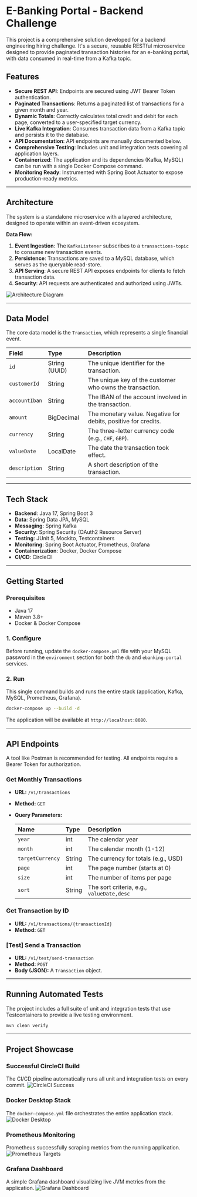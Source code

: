 # E-Banking Portal - Backend Challenge

This project is a comprehensive solution developed for a backend engineering hiring challenge. It's a secure, reusable RESTful microservice designed to provide paginated transaction histories for an e-banking portal, with data consumed in real-time from a Kafka topic.

## Features

-   **Secure REST API**: Endpoints are secured using JWT Bearer Token authentication.
-   **Paginated Transactions**: Returns a paginated list of transactions for a given month and year.
-   **Dynamic Totals**: Correctly calculates total credit and debit for each page, converted to a user-specified target currency.
-   **Live Kafka Integration**: Consumes transaction data from a Kafka topic and persists it to the database.
-   **API Documentation**: API endpoints are manually documented below.
-   **Comprehensive Testing**: Includes unit and integration tests covering all application layers.
-   **Containerized**: The application and its dependencies (Kafka, MySQL) can be run with a single Docker Compose command.
-   **Monitoring Ready**: Instrumented with Spring Boot Actuator to expose production-ready metrics.

---

## Architecture

The system is a standalone microservice with a layered architecture, designed to operate within an event-driven ecosystem.

**Data Flow:**
1.  **Event Ingestion**: The `KafkaListener` subscribes to a `transactions-topic` to consume new transaction events.
2.  **Persistence**: Transactions are saved to a MySQL database, which serves as the queryable read-store.
3.  **API Serving**: A secure REST API exposes endpoints for clients to fetch transaction data.
4.  **Security**: API requests are authenticated and authorized using JWTs.

![Architecture Diagram](images/architecture.png)

---

## Data Model
The core data model is the `Transaction`, which represents a single financial event.

| Field         | Type         | Description                                        |
| :------------ | :----------- | :------------------------------------------------- |
| `id`          | String (UUID)| The unique identifier for the transaction.         |
| `customerId`  | String       | The unique key of the customer who owns the transaction. |
| `accountIban` | String       | The IBAN of the account involved in the transaction. |
| `amount`      | BigDecimal   | The monetary value. Negative for debits, positive for credits. |
| `currency`    | String       | The three-letter currency code (e.g., `CHF`, `GBP`).   |
| `valueDate`   | LocalDate    | The date the transaction took effect.              |
| `description` | String       | A short description of the transaction.            |

---

## Tech Stack

-   **Backend**: Java 17, Spring Boot 3
-   **Data**: Spring Data JPA, MySQL
-   **Messaging**: Spring Kafka
-   **Security**: Spring Security (OAuth2 Resource Server)
-   **Testing**: JUnit 5, Mockito, Testcontainers
-   **Monitoring**: Spring Boot Actuator, Prometheus, Grafana
-   **Containerization**: Docker, Docker Compose
-   **CI/CD**: CircleCI

---

## Getting Started

### Prerequisites
-   Java 17
-   Maven 3.8+
-   Docker & Docker Compose

### 1. Configure
Before running, update the `docker-compose.yml` file with your MySQL password in the `environment` section for both the `db` and `ebanking-portal` services.

### 2. Run
This single command builds and runs the entire stack (application, Kafka, MySQL, Prometheus, Grafana).
```bash
docker-compose up --build -d
```
The application will be available at `http://localhost:8080`.

---

## API Endpoints
A tool like Postman is recommended for testing. All endpoints require a Bearer Token for authorization.

### Get Monthly Transactions
-   **URL:** `/v1/transactions`
-   **Method:** `GET`
-   **Query Parameters:**

    | Name           | Type   | Description                                            |
    | :------------- | :----- | :----------------------------------------------------- |
    | `year`         | int    | The calendar year                                      |
    | `month`        | int    | The calendar month (1-12)                              |
    | `targetCurrency`| String | The currency for totals (e.g., USD)                    |
    | `page`         | int    | The page number (starts at 0)                          |
    | `size`         | int    | The number of items per page                           |
    | `sort`         | String | The sort criteria, e.g., `valueDate,desc`              |

### Get Transaction by ID
-   **URL:** `/v1/transactions/{transactionId}`
-   **Method:** `GET`

### [Test] Send a Transaction
-   **URL:** `/v1/test/send-transaction`
-   **Method:** `POST`
-   **Body (JSON):** A `Transaction` object.

---

## Running Automated Tests

The project includes a full suite of unit and integration tests that use Testcontainers to provide a live testing environment.
```bash
mvn clean verify
```

---

## Project Showcase

### Successful CircleCI Build
The CI/CD pipeline automatically runs all unit and integration tests on every commit.
![CircleCI Success](images/circle-ci.png)

### Docker Desktop Stack
The `docker-compose.yml` file orchestrates the entire application stack.
![Docker Desktop](images/docker-desktop.png)

### Prometheus Monitoring
Prometheus successfully scraping metrics from the running application.
![Prometheus Targets](images/prometheus-targets.png)

### Grafana Dashboard
A simple Grafana dashboard visualizing live JVM metrics from the application.
![Grafana Dashboard](images/grafana-dashboard.png)